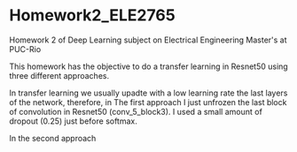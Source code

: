 # Homework2_ELE2765
Homework 2 of Deep Learning subject on Electrical Engineering Master's at PUC-Rio

This homework has the objective to do a transfer learning in Resnet50 using three different approaches.

In transfer learning we usually upadte with a low learning rate the last layers of the network, therefore, in The first approach I just unfrozen the last block of convolution in Resnet50 (conv_5_block3). I used a small amount of dropout (0.25) just before softmax. 

In the second approach 
